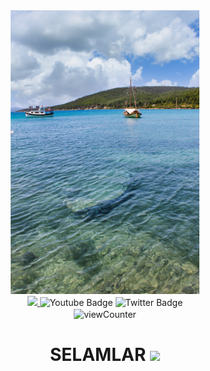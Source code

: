 <!--### Hi there 👋
**alperulker45/alperulker45** is a ✨ _special_ ✨ repository because its `README.md` (this file) appears on your GitHub profile.
Here are some ideas to get you started:

- 🔭 I’m currently working on ...
- 🌱 I’m currently learning ...
- 👯 I’m looking to collaborate on ...
- 🤔 I’m looking for help with ...
- 💬 Ask me about ...
- 📫 How to reach me: ...
- 😄 Pronouns: ...
- ⚡ Fun fact: ...
-->

<div align="center">
 <img src="https://github.com/alperulker45/alperulker45/blob/main/G%C3%BCvercinlik_Do%C4%9Fa_Manzaras%C4%B1.jpg" width="60%" height="60%" >
</div>

<div id="badges" align="center">
    <a href="linkedinADRESINIZI YAZIN">
      <img src="https://img.shields.io/badge/LinkedIn-blue?logo=linkedin&logoColor=white&style=for-the-badge" >
    </a>
    <img src="https://img.shields.io/badge/YouTube-red?style=for-the-badge&logo=youtube&logoColor=white" alt="Youtube Badge"/>
    <img src="https://img.shields.io/badge/Twitter-blue?style=for-the-badge&logo=twitter&logoColor=white" alt="Twitter Badge"/>
</div>
 <div id="badges" align="center">
    <img align="center" src="https://komarev.com/ghpvc/?username=emryduman&style=flat-square&color=blue" alt="viewCounter"/>
</div>
<h1 align="center">
     SELAMLAR <img src="https://media.giphy.com/media/hvRJCLFzcasrR4ia7z/giphy.gif" width="30px"/>
</h1>
